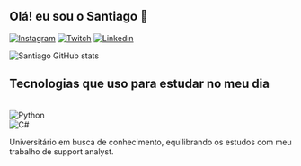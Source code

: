 ## Olá! eu sou o Santiago 👋

[![Instagram](	https://img.shields.io/badge/Instagram-E4405F?style=for-the-badge&logo=instagram&logoColor=white)](https://www.instagram.com/santiagors002/)
[![Twitch](https://img.shields.io/badge/Twitch-9146FF?style=for-the-badge&logo=twitch&logoColor=white)](https://www.twitch.tv/szeer02)
[![Linkedin](https://img.shields.io/badge/LinkedIn-0077B5?style=for-the-badge&logo=linkedin&logoColor=white)](https://www.linkedin.com/in/santiago-da-rocha-souza-889b86246/)

![Santiago GitHub stats](https://github-readme-stats.vercel.app/api?username=szer02&show_icons=true&theme=tokyonight)

## Tecnologias que uso para estudar no meu dia

<div style = "display: inline_block"><br/>
    <img align = "center" alt = "Python" src = "https://img.shields.io/badge/Python-3776AB?style=for-the-badge&logo=python&logoColor=white"/> 
</div>
<div style = "display: inline_block">
    <img align = "center" alt = "C#" src = "https://img.shields.io/badge/C%23-239120?style=for-the-badge&logo=c-sharp&logoColor=white"/> 
</div>
<div style = "display: inline_block">
    <img align = "center" alt = "" src = "https://img.shields.io/badge/.NET-5C2D91?style=for-the-badge&logo=.net&logoColor=white"/> 
</div>

Universitário em busca de conhecimento, equilibrando os estudos com meu trabalho de support analyst.
